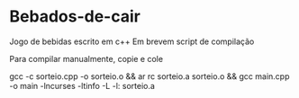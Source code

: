 # Bebados-de-cair
Jogo de bebidas escrito em c++
Em brevem script de compilação


Para compilar manualmente, copie e cole


gcc -c sorteio.cpp -o sorteio.o && ar rc sorteio.a sorteio.o && gcc main.cpp -o main -lncurses -ltinfo -L -l: sorteio.a
